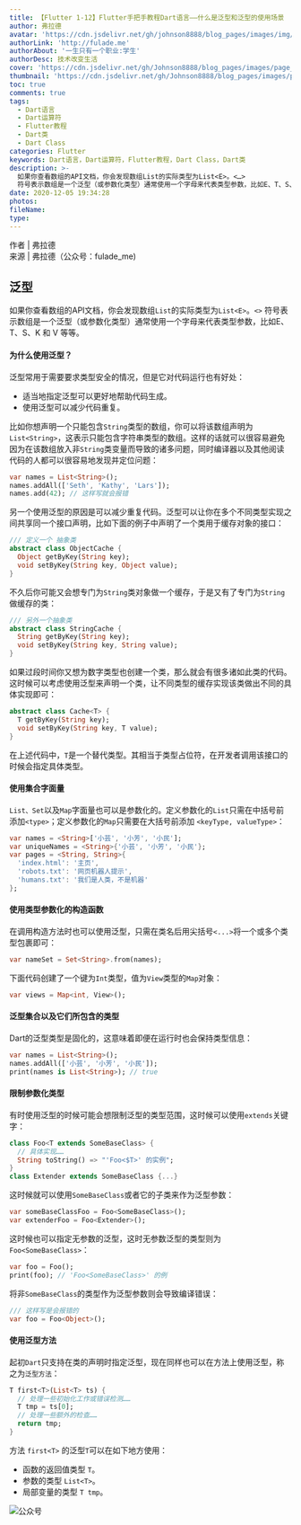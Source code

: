 ```yaml
---
title: 【Flutter 1-12】Flutter手把手教程Dart语言——什么是泛型和泛型的使用场景
author: 弗拉德
avatar: 'https://cdn.jsdelivr.net/gh/johnson8888/blog_pages/images/img/avatar.jpg'
authorLink: 'http://fulade.me'
authorAbout: '一生只有一个职业:学生'
authorDesc: 技术改变生活
cover: 'https://cdn.jsdelivr.net/gh/Johnson8888/blog_pages/images/page_conver_dart.jpg'
thumbnail: 'https://cdn.jsdelivr.net/gh/Johnson8888/blog_pages/images/page_conver_dart.jpg'
toc: true
comments: true
tags:
  - Dart语言
  - Dart运算符
  - Flutter教程
  - Dart类
  - Dart Class
categories: Flutter
keywords: Dart语言，Dart运算符，Flutter教程，Dart Class，Dart类
description: >-
  如果你查看数组的API文档，你会发现数组List的实际类型为List<E>。<…>
  符号表示数组是一个泛型（或参数化类型）通常使用一个字母来代表类型参数，比如E、T、S、K 和 V 等等。
date: 2020-12-05 19:34:28
photos:
fileName:
type:
---
```


作者 | 弗拉德  
来源 | 弗拉德（公众号：fulade_me)


## 泛型
如果你查看数组的API文档，你会发现数组`List`的实际类型为`List<E>`。`<>` 符号表示数组是一个泛型（或参数化类型）通常使用一个字母来代表类型参数，比如E、T、S、K 和 V 等等。

#### 为什么使用泛型？
泛型常用于需要要求类型安全的情况，但是它对代码运行也有好处：
- 适当地指定泛型可以更好地帮助代码生成。
- 使用泛型可以减少代码重复。

比如你想声明一个只能包含`String`类型的数组，你可以将该数组声明为`List<String>`，这表示只能包含字符串类型的数组。这样的话就可以很容易避免因为在该数组放入非`String`类变量而导致的诸多问题，同时编译器以及其他阅读代码的人都可以很容易地发现并定位问题：
``` Dart
var names = List<String>();
names.addAll(['Seth', 'Kathy', 'Lars']);
names.add(42); // 这样写就会报错
``` 
另一个使用泛型的原因是可以减少重复代码。泛型可以让你在多个不同类型实现之间共享同一个接口声明，比如下面的例子中声明了一个类用于缓存对象的接口：
``` dart
/// 定义一个 抽象类
abstract class ObjectCache {
  Object getByKey(String key);
  void setByKey(String key, Object value);
}
```
不久后你可能又会想专门为`String`类对象做一个缓存，于是又有了专门为`String`做缓存的类：
``` dart
/// 另外一个抽象类
abstract class StringCache {
  String getByKey(String key);
  void setByKey(String key, String value);
}
```
如果过段时间你又想为数字类型也创建一个类，那么就会有很多诸如此类的代码。
这时候可以考虑使用泛型来声明一个类，让不同类型的缓存实现该类做出不同的具体实现即可：
``` dart
abstract class Cache<T> {
  T getByKey(String key);
  void setByKey(String key, T value);
}
```
在上述代码中，`T`是一个替代类型。其相当于类型占位符，在开发者调用该接口的时候会指定具体类型。

#### 使用集合字面量
`List、Set`以及`Map`字面量也可以是参数化的。定义参数化的`List`只需在中括号前添加`<type>`；定义参数化的`Map`只需要在大括号前添加 `<keyType, valueType>`：
``` dart 
var names = <String>['小芸', '小芳', '小民'];
var uniqueNames = <String>{'小芸', '小芳', '小民'};
var pages = <String, String>{
  'index.html': '主页',
  'robots.txt': '网页机器人提示',
  'humans.txt': '我们是人类，不是机器'
};
```
#### 使用类型参数化的构造函数
在调用构造方法时也可以使用泛型，只需在类名后用尖括号`<...>`将一个或多个类型包裹即可：
``` dart
var nameSet = Set<String>.from(names);
```
下面代码创建了一个键为`Int`类型，值为`View`类型的`Map`对象：
``` dart
var views = Map<int, View>();
```
#### 泛型集合以及它们所包含的类型
Dart的泛型类型是固化的，这意味着即便在运行时也会保持类型信息：
``` dart
var names = List<String>();
names.addAll(['小芸', '小芳', '小民']);
print(names is List<String>); // true
```

#### 限制参数化类型
有时使用泛型的时候可能会想限制泛型的类型范围，这时候可以使用`extends`关键字：
``` dart
class Foo<T extends SomeBaseClass> {
  // 具体实现……
  String toString() => "'Foo<$T>' 的实例";
}
class Extender extends SomeBaseClass {...}
```
这时候就可以使用`SomeBaseClass`或者它的子类来作为泛型参数：
``` dart
var someBaseClassFoo = Foo<SomeBaseClass>();
var extenderFoo = Foo<Extender>();
```
这时候也可以指定无参数的泛型，这时无参数泛型的类型则为 `Foo<SomeBaseClass>`：
``` dart
var foo = Foo();
print(foo); // 'Foo<SomeBaseClass>' 的例   
```
将非`SomeBaseClass`的类型作为泛型参数则会导致编译错误：
``` dart
/// 这样写是会报错的
var foo = Foo<Object>(); 
```
#### 使用泛型方法
起初`Dart`只支持在类的声明时指定泛型，现在同样也可以在方法上使用泛型，称之为`泛型方法`：
``` dart
T first<T>(List<T> ts) {
  // 处理一些初始化工作或错误检测……
  T tmp = ts[0];
  // 处理一些额外的检查……
  return tmp;
}
```
方法 `first<T>` 的泛型`T`可以在如下地方使用：
- 函数的返回值类型 `T`。
- 参数的类型 `List<T>`。
- 局部变量的类型 `T tmp`。

![公众号](https://cdn.jsdelivr.net/gh/johnson8888/blog_pages/images/page_footer.jpg)
